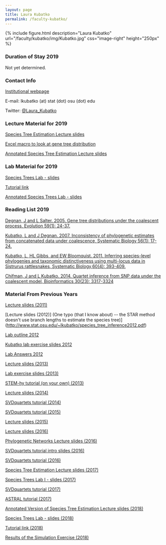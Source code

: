 ```yaml
---
layout: page
title: Laura Kubatko
permalink: /faculty-kubatko/
---
```

{% include figure.html description="Laura Kubatko" url="/faculty/kubatko/img/Kubatko.jpg" css="image-right" height="250px" %}

### Duration of Stay 2019

Not yet determined.

### Contact Info

[Institutional webpage](http://www.stat.osu.edu/~lkubatko)

E-mail: lkubatko (at) stat (dot) osu (dot) edu

Twitter: [@Laura_Kubatko](https://twitter.com/Laura_Kubatko)

### Lecture Material for 2019

[Species Tree Estimation Lecture slides](http://www.stat.osu.edu/~lkubatko/SpeciesTreeEstimation2019.pdf)

[Excel macro to look at gene tree distribution](http://www.stat.osu.edu/~lkubatko/distribution.xls)

[Annotated Species Tree Estimation Lecture slides](http://www.stat.osu.edu/~lkubatko/SpeciesTreeEstimation2019_Annotated.pdf)

### Lab Material for 2019

[Species Trees Lab - slides](http://www.stat.osu.edu/~lkubatko/SpeciesTreesLab1_2019.pdf)

[Tutorial link](http://phylosolutions.com/tutorials/wh2019-svdq-astral/species-trees-tutorial.html)

[Annotated Species Trees Lab - slides](http://www.stat.osu.edu/~lkubatko/SpeciesTreesLab1_2019_Annotated.pdf)

### Reading List 2019

[Degnan, J and L Salter. 2005. Gene tree distributions under the coalescent process, Evolution 59(1): 24-37.](http://www.stat.osu.edu/~lkubatko/degnan_salter2005.pdf)

[Kubatko, L and J Degnan. 2007. Inconsistency of phylogenetic estimates from concatenated data under coalescence, Systematic Biology 56(1): 17-24.](http://www.stat.osu.edu/~lkubatko/kubatko_degnan2007.pdf)

[Kubatko, L, HL Gibbs, and EW Bloomquist. 2011. Inferring species-level phylogenies and taxonomic distinctiveness using multi-locus data in Sistrurus rattlesnakes, Systematic Biology,60(4): 393-409.](http://www.stat.osu.edu/~lkubatko/Kubatkoetal2011.pdf)

[Chifman, J and L Kubatko. 2014. Quartet inference from SNP data under the coalescent model, Bioinformatics  30(23): 3317-3324](http://www.stat.osu.edu/~lkubatko/Chifman_Kubatko2014.pdf)

### Material From Previous Years

[Lecture slides (2011)](http://www.stat.osu.edu/~lkubatko/talk_part1.pdf)

[Lecture slides (2012)] (One typo (that I know about) -- the STAR method doesn't use branch lengths to estimate the species tree)](http://www.stat.osu.edu/~lkubatko/species_tree_inference2012.pdf)

[Lab outline 2012](http://www.stat.osu.edu/~lkubatko/Species_tree_lab_July_31.pdf)

[Kubatko lab exercise slides 2012](http://www.stat.osu.edu/~lkubatko/lab_exercise2012.pdf)

[Lab Answers 2012](http://www.stat.osu.edu/~lkubatko/uga2012.html)

[Lecture slides (2013)](http://www.stat.osu.edu/~lkubatko/species_tree_inference2013.pdf)

[Lab exercise slides (2013)](http://www.stat.osu.edu/~lkubatko/lab_exercise2013.pdf)

[STEM-hy tutorial (on your own) (2013)](http://www.stat.osu.edu/~lkubatko/stem-hy_tutorial.pdf)

[Lecture slides (2014)](http://www.stat.osu.edu/~lkubatko/SpeciesTreeEstimation2014.pdf)

[SVDquartets tutorial (2014)](http://www.stat.osu.edu/~lkubatko/software/SVDquartets/SVDquartets_tutorial2014.pdf)

[SVDquartets tutorial (2015)](http://www.stat.osu.edu/~lkubatko/SVDquartets_tutorial2016.html)

[Lecture slides (2015)](http://www.stat.osu.edu/~lkubatko/SpeciesTreeEstimation2015.pdf)

[Lecture slides (2016)](http://www.stat.osu.edu/~lkubatko/SpeciesTreeEstimation2016.pdf)

[Phylogenetic Networks Lecture slides (2016)](http://www.stat.osu.edu/~lkubatko/PhylogeneticNetworks2016.pdf)

[SVDquartets tutorial intro slides (2016)](http://www.stat.osu.edu/~lkubatko/SVDquartets_tutorial2016.pdf) 

[SVDquartets tutorial (2016)](http://www.stat.osu.edu/~lkubatko/SVDquartets_tutorial2016.html)

[Species Tree Estimation Lecture slides (2017)](http://www.stat.osu.edu/~lkubatko/SpeciesTreeEstimation2017.pdf)

[Species Trees Lab I - slides (2017)](http://www.stat.osu.edu/~lkubatko/SpeciesTreesLab1_2017.pdf) 

[SVDquartets tutorial (2017)](http://www.stat.osu.edu/~lkubatko/SVDQuartets_tutorial2017.html) 

[ASTRAL tutorial (2017)](http://www.stat.osu.edu/~lkubatko/ASTRAL_tutorial2017.html)

[Annotated Version of Species Tree Estimation Lecture slides (2018)](http://www.stat.osu.edu/~lkubatko/SpeciesTreeEstimation2018_Annotated.pdf)

[Species Trees Lab - slides (2018)](http://www.stat.osu.edu/~lkubatko/SpeciesTreesLab1_2018.pdf) 

[Tutorial link (2018)](http://phylosolutions.com/tutorials/wh2018-svdq-astral/species-trees-tutorial.html) 

[Results of the Simulation Exercise (2018)](https://molevol.mbl.edu/images/2/25/SimSummary.pdf)
